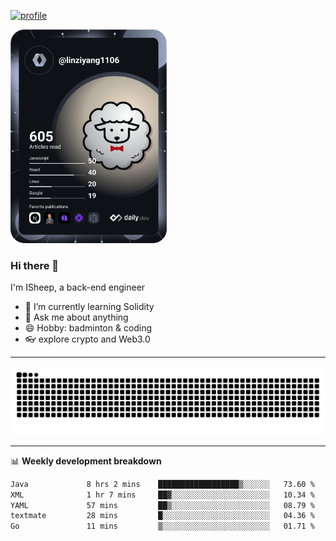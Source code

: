 [![profile](https://user-images.githubusercontent.com/54968314/208005045-e4b42f3b-833d-4242-bfcc-e764865553a2.svg)](https://www.calligrapher.ai/)

<a href="https://app.daily.dev/linziyang1106"><img src="/devcard.png" width="250" alt="ISheep's Dev Card"/></a>

### Hi there 🐏

I'm ISheep, a back-end engineer

- 🔭 I’m currently learning Solidity
- 💬 Ask me about anything
- 😄 Hobby: badminton & coding
- 👓 explore crypto and Web3.0

-------

![](https://raw.githubusercontent.com/ISheepp/ISheepp/output/github-contribution-grid-snake.svg)

-------

📊 **Weekly development breakdown**
<!--START_SECTION:waka-->

```txt
Java             8 hrs 2 mins    ██████████████████▒░░░░░░   73.60 %
XML              1 hr 7 mins     ██▓░░░░░░░░░░░░░░░░░░░░░░   10.34 %
YAML             57 mins         ██▒░░░░░░░░░░░░░░░░░░░░░░   08.79 %
textmate         28 mins         █░░░░░░░░░░░░░░░░░░░░░░░░   04.36 %
Go               11 mins         ▒░░░░░░░░░░░░░░░░░░░░░░░░   01.71 %
```

<!--END_SECTION:waka-->
